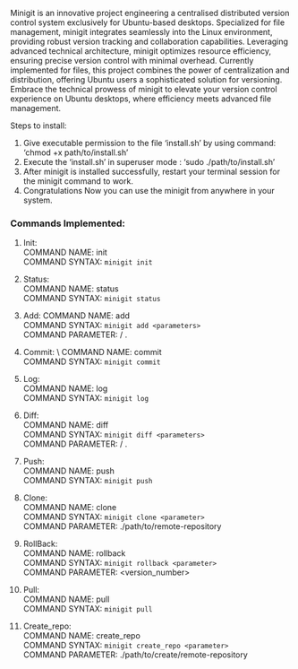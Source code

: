 Minigit is an innovative project engineering a centralised distributed version control system exclusively for Ubuntu-based desktops. Specialized for file management, minigit integrates seamlessly into the Linux environment, providing robust version tracking and collaboration capabilities. Leveraging advanced technical architecture, minigit optimizes resource efficiency, ensuring precise version control with minimal overhead. Currently implemented for files, this project combines the power of centralization and distribution, offering Ubuntu users a sophisticated solution for versioning. Embrace the technical prowess of minigit to elevate your version control experience on Ubuntu desktops, where efficiency meets advanced file management.

Steps to install:

1. Give executable permission to the file ‘install.sh’ by using command: ‘chmod +x path/to/install.sh’
2. Execute the ‘install.sh’ in superuser mode : ‘sudo ./path/to/install.sh’
3. After minigit is installed successfully, restart your terminal session for the minigit command to work.
4. Congratulations Now you can use the minigit from anywhere in your system.

### Commands Implemented:
1. Init: \
COMMAND NAME:  init \
COMMAND SYNTAX: ```minigit init```

2. Status: \
COMMAND NAME: status \
COMMAND SYNTAX: ```minigit status```

3. Add:
COMMAND NAME: add \
COMMAND SYNTAX: ```minigit add <parameters>``` \
COMMAND PARAMETER: <filename> / . 

4. Commit: \ 
COMMAND NAME: commit \
COMMAND SYNTAX: ```minigit commit``` 

5. Log: \
COMMAND NAME: log \
COMMAND SYNTAX: ```minigit log```

6. Diff: \
COMMAND NAME: diff \
COMMAND SYNTAX: ```minigit diff <parameters>``` \
COMMAND PARAMETER: <filename> / .

7. Push: \
COMMAND NAME: push \
COMMAND SYNTAX: ```minigit push```

8. Clone: \
COMMAND NAME: clone \
COMMAND SYNTAX: ```minigit clone <parameter>```  \
COMMAND PARAMETER: ./path/to/remote-repository 

9. RollBack: \
COMMAND NAME: rollback \
COMMAND SYNTAX: ```minigit rollback <parameter>``` \
COMMAND PARAMETER: <version_number>

10. Pull: \
COMMAND NAME: pull \
COMMAND SYNTAX: ```minigit pull```

11. Create_repo: \
COMMAND NAME: create_repo \
COMMAND SYNTAX: ```minigit create_repo <parameter>``` \
COMMAND PARAMETER: ./path/to/create/remote-repository
